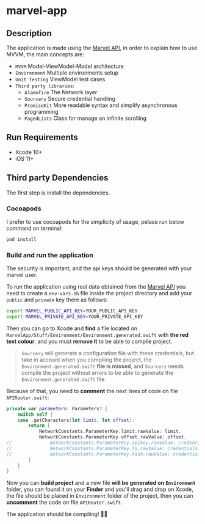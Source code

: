 # marvel-app

## Description

The application is made using the [Marvel API](https://developer.marvel.com), in order to explain how to use MVVM, the main concepts are:

* `MVVM` Model-ViewModel-Model architecture
* `Environment` Multiple environments setup
* `Unit Testing` ViewModel test cases
* `Third party libraries`:
	* `Alamofire` The Network layer
	* `Sourcery` Secure credential handling
	* `PromiseKit` More readable syntax and simplify asynchronous programming
	* `PagedLists` Class for manage an infinite scrolling

## Run Requirements

* Xcode 10+
* iOS 11+

## Third party Dependencies 

The first step is install the dependencies.

### Cocoapods

I prefer to use cocoapods for the simplicity of usage, pelase run below command on terminal:

```bash
pod install
```

### Build and run the application

The security is important, and the api keys should be generated with your marvel user.

To run the application using real data obtained from the [Marvel API](https://developer.marvel.com) you need to create a `env-vars.sh` file inside the project directory and add your `public` and `private` key there as follows:

``` bash
export MARVEL_PUBLIC_API_KEY=YOUR_PUBLIC_API_KEY
export MARVEL_PRIVATE_API_KEY=YOUR_PRIVATE_API_KEY
```

Then you can go to Xcode and **find** a file located on `MarvelApp/Stuff/Environment/Environment.generated.swift` with **the red text colour**, and you must **remove it** to be able to compile project.

> `Sourcery` will generate a configuration file with these credentials, but take in account when you compiling the project, the `Environment.generated.swift` **file is missed**, and `Sourcery` needs compile the project without errors to be able to generate the `Environment.generated.swift` file. 

Because of that, you need to **comment** the next lines of code on file `APIRouter.swift`:

```swift
private var parameters: Parameters? {
	switch self {
	case .getCharacters(let limit, let offset):
		return [
			NetworkConstants.ParameterKey.limit.rawValue: limit,
			NetworkConstants.ParameterKey.offset.rawValue: offset,
//				NetworkConstants.ParameterKey.apikey.rawValue: credentials.publicApiKey,
//				NetworkConstants.ParameterKey.ts.rawValue: credentials.timestamp,
//				NetworkConstants.ParameterKey.hash.rawValue: credentials.hash
		]
	}
}
```

Now you can **build project** and a new file **will be generated on `Environment`** folder, you can found it on your **Finder** and you'll drag and drop on Xcode, the file should be placed in `Environment` folder of the project, then you can **uncomment** the code on file `APIRouter.swift`.

The application should be compiling! 🍺🍻

